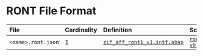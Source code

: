 # RONT File Format

File | Cardinality | Definition | Schema | Example
:--- | :---  | :--- | :--- | :---
`<name>.ront.json` | 1 | [`zif_aff_ront1_v1.intf.abap`](./type/zif_aff_ront1_v1.intf.abap) | [`ront1-v0.json`](./ront1-v0.json) | [`z_aff_example_ront.ront.json`](./examples/z_aff_example_ront.ront.json)
